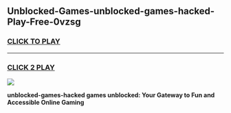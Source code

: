 
## Unblocked-Games-unblocked-games-hacked-Play-Free-0vzsg
<h3>
<a href="https://premium76.site?title=unblocked-games-hacked&ref=18A">CLICK TO PLAY</a></h3>
<hr>

<h3>
<a href="https://premium76.site?title=unblocked-games-hacked&ref=18A">CLICK 2 PLAY</a>
  
</h3>

<a href="https://premium76.site?title=unblocked-games-hacked&ref=18A"><img src="https://clearcache.store/games.png"></a>


**unblocked-games-hacked games unblocked: Your Gateway to Fun and Accessible Online Gaming**
